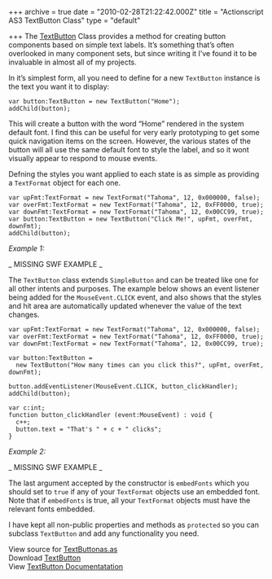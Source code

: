 +++
archive = true
date = "2010-02-28T21:22:42.000Z"
title = "Actionscript AS3 TextButton Class"
type = "default"

+++
The [TextButton](http://code.google.com/p/duncanhall-lib/source/browse/trunk/net/duncanhall/components/TextButton.as) Class provides a method for creating button components based on simple text labels. It’s something that’s often overlooked in many component sets, but since writing it I’ve found it to be invaluable in almost all of my projects.

In it’s simplest form, all you need to define for a new `TextButton` instance is the text you want it to display:

    var button:TextButton = new TextButton("Home");
    addChild(button);

This will create a button with the word “Home” rendered in the system default font. I find this can be useful for very early prototyping to get some quick navigation items on the screen. However, the various states of the button will all use the same default font to style the label, and so it wont visually appear to respond to mouse events.

Defning the styles you want applied to each state is as simple as providing a `TextFormat` object for each one.

    var upFmt:TextFormat = new TextFormat("Tahoma", 12, 0x000000, false);
    var overFmt:TextFormat = new TextFormat("Tahoma", 12, 0xFF0000, true);
    var downFmt:TextFormat = new TextFormat("Tahoma", 12, 0x00CC99, true);
    var button:TextButton = new TextButton("Click Me!", upFmt, overFmt, downFmt);
    addChild(button);

_Example 1:_

_ MISSING SWF EXAMPLE _

The `TextButton` class extends `SimpleButton` and can be treated like one for all other intents and purposes. The example below shows an event listener being added for the `MouseEvent.CLICK` event, and also shows that the styles and hit area are automatically updated whenever the value of the text changes.

    var upFmt:TextFormat = new TextFormat("Tahoma", 12, 0x000000, false);
    var overFmt:TextFormat = new TextFormat("Tahoma", 12, 0xFF0000, true);
    var downFmt:TextFormat = new TextFormat("Tahoma", 12, 0x00CC99, true);
     
    var button:TextButton = 
      new TextButton("How many times can you click this?", upFmt, overFmt, downFmt);
      
    button.addEventListener(MouseEvent.CLICK, button_clickHandler);
    addChild(button);
     
    var c:int;
    function button_clickHandler (event:MouseEvent) : void {
      c++;
      button.text = "That's " + c + " clicks";
    }

_Example 2:_

_ MISSING SWF EXAMPLE _

The last argument accepted by the constructor is `embedFonts` which you should set to `true` if any of your `TextFormat` objects use an embedded font. Note that if `embedFonts` is true, all your `TextFormat` objects must have the relevant fonts embedded.

I have kept all non-public properties and methods as `protected` so you can subclass `TextButton` and add any functionality you need.

View source for [TextButtonas.as](http://code.google.com/p/duncanhall-lib/source/browse/trunk/net/duncanhall/components/TextButton.as)  
Download [TextButton](http://code.google.com/p/duncanhall-lib/source/checkout)  
View [TextButton Documentatation](http://duncanhall.net/docs/net/duncanhall/components/TextButton.html)